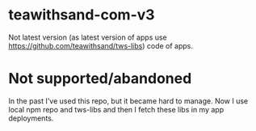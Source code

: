 # teawithsand-com-v3

Not latest version (as latest version of apps use https://github.com/teawithsand/tws-libs) code of apps.

# Not supported/abandoned
In the past I've used this repo, but it became hard to manage. Now I use local npm repo and tws-libs and then I fetch
these libs in my app deployments.